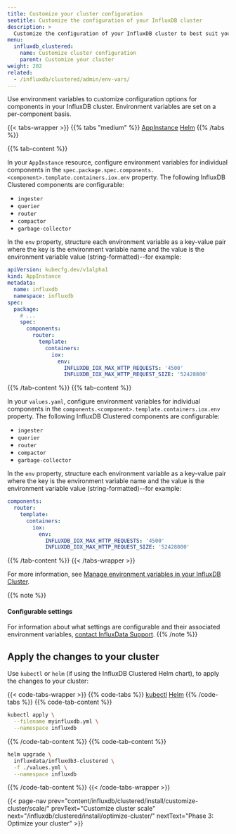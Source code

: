 ```yaml
---
title: Customize your cluster configuration
seotitle: Customize the configuration of your InfluxDB cluster
description: >
  Customize the configuration of your InfluxDB cluster to best suit your workload.
menu:
  influxdb_clustered:
    name: Customize cluster configuration
    parent: Customize your cluster
weight: 202
related:
  - /influxdb/clustered/admin/env-vars/
---
```


Use environment variables to customize configuration options for components in
your InfluxDB cluster. Environment variables are set on a per-component basis.

{{< tabs-wrapper >}}
{{% tabs "medium" %}}
[AppInstance](#)
[Helm](#)
{{% /tabs %}}

{{% tab-content %}}

<!----------------------------- BEGIN APPINSTANCE ----------------------------->

In your `AppInstance` resource, configure environment variables for individual
components in the
`spec.package.spec.components.<component>.template.containers.iox.env` property.
The following InfluxDB Clustered components are configurable:

- `ingester`
- `querier`
- `router`
- `compactor`
- `garbage-collector`

In the `env` property, structure each environment variable as a key-value pair
where the key is the environment variable name and the value is the environment
variable value (string-formatted)--for example:

```yaml
apiVersion: kubecfg.dev/v1alpha1
kind: AppInstance
metadata:
  name: influxdb
  namespace: influxdb
spec:
  package:
    # ...
    spec:
      components:
        router:
          template:
            containers:
              iox:
                env:
                  INFLUXDB_IOX_MAX_HTTP_REQUESTS: '4500'
                  INFLUXDB_IOX_MAX_HTTP_REQUEST_SIZE: '52428800'
```

<!------------------------------ END APPINSTANCE ------------------------------>

{{% /tab-content %}}
{{% tab-content %}}

<!--------------------------------- BEGIN HELM -------------------------------->

In your `values.yaml`, configure environment variables for individual components
in the `components.<component>.template.containers.iox.env` property.
The following InfluxDB Clustered components are configurable:

- `ingester`
- `querier`
- `router`
- `compactor`
- `garbage-collector`

In the `env` property, structure each environment variable as a key-value pair
where the key is the environment variable name and the value is the environment
variable value (string-formatted)--for example:

```yaml
components:
  router:
    template:
      containers:
        iox:
          env:
            INFLUXDB_IOX_MAX_HTTP_REQUESTS: '4500'
            INFLUXDB_IOX_MAX_HTTP_REQUEST_SIZE: '52428800'
```

<!---------------------------------- END HELM --------------------------------->
{{% /tab-content %}}
{{< /tabs-wrapper >}}

For more information, see
[Manage environment variables in your InfluxDB Cluster](/influxdb/clustered/admin/env-vars/).

{{% note %}}
#### Configurable settings

For information about what settings are configurable and their associated
environment variables, [contact InfluxData Support](https://support.influxdata.com).
{{% /note %}}

<!-- 

TO-DO: We need to get a list of what environment variables users can modify and
what each does. This section should show examples of how to set the environment
variables, but point to the master list somewhere in the reference section.

-->

## Apply the changes to your cluster

Use `kubectl` or `helm` (if using the InfluxDB Clustered Helm chart), to apply
the changes to your cluster:

{{< code-tabs-wrapper >}}
{{% code-tabs %}}
[kubectl](#)
[Helm](#)
{{% /code-tabs %}}
{{% code-tab-content %}}
<!-- pytest.mark.skip -->

```bash
kubectl apply \
  --filename myinfluxdb.yml \
  --namespace influxdb
```
{{% /code-tab-content %}}
{{% code-tab-content %}}
<!-- pytest.mark.skip -->

```bash
helm upgrade \
  influxdata/influxdb3-clustered \
  -f ./values.yml \
  --namespace influxdb
```
{{% /code-tab-content %}}
{{< /code-tabs-wrapper >}}

{{< page-nav prev="content/influxdb/clustered/install/customize-cluster/scale/" prevText="Customize cluster scale" next="/influxdb/clustered/install/optimize-cluster/" nextText="Phase 3: Optimize your cluster" >}}
